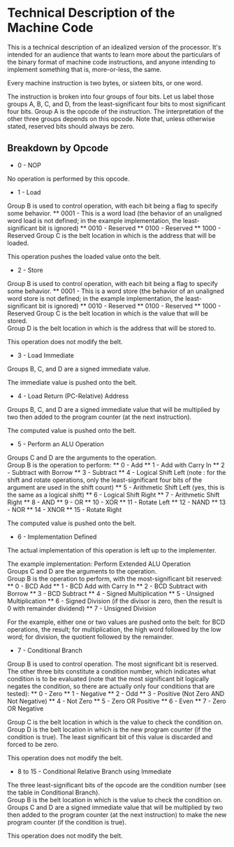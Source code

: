 Technical Description of the Machine Code
=========================================

This is a technical description of an idealized version of the processor. It's intended for an audience that wants to learn more about the particulars of the binary format of machine code instructions, and anyone intending to implement something that is, more-or-less, the same.

Every machine instruction is two bytes, or sixteen bits, or one word.

The instruction is broken into four groups of four bits. Let us label those groups A, B, C, and D, from the least-significant four bits to most significant four bits. Group A is the opcode of the instruction. The interpretation of the other three groups depends on this opcode. Note that, unless otherwise stated, reserved bits should always be zero.

Breakdown by Opcode
-------------------

* 0 - NOP

No operation is performed by this opcode.

* 1 - Load

Group B is used to control operation, with each bit being a flag to specify some behavior.
** 0001 - This is a word load (the behavior of an unaligned word load is not defined; in the example implementation, the least-significant bit is ignored)
** 0010 - Reserved
** 0100 - Reserved
** 1000 - Reserved
Group C is the belt location in which is the address that will be loaded.

This operation pushes the loaded value onto the belt.

* 2 - Store

Group B is used to control operation, with each bit being a flag to specify some behavior.
** 0001 - This is a word store (the behavior of an unaligned word store is not defined; in the example implementation, the least-significant bit is ignored)
** 0010 - Reserved
** 0100 - Reserved
** 1000 - Reserved
Group C is the belt location in which is the value that will be stored.  
Group D is the belt location in which is the address that will be stored to.

This operation does not modify the belt.

* 3 - Load Immediate

Groups B, C, and D are a signed immediate value.

The immediate value is pushed onto the belt.

* 4 - Load Return (PC-Relative) Address

Groups B, C, and D are a signed immediate value that will be multiplied by two then added to the program counter (at the next instruction).

The computed value is pushed onto the belt.

* 5 - Perform an ALU Operation

Groups C and D are the arguments to the operation.  
Group B is the operation to perform:
** 0 - Add
** 1 - Add with Carry In
** 2 - Subtract with Borrow
** 3 - Subtract
** 4 - Logical Shift Left (note : for the shift and rotate operations, only the least-significant four bits of the argument are used in the shift count)
** 5 - Arithmetic Shift Left (yes, this is the same as a logical shift)
** 6 - Logical Shift Right
** 7 - Arithmetic Shift Right
** 8 - AND
** 9 - OR
** 10 - XOR
** 11 - Rotate Left
** 12 - NAND
** 13 - NOR
** 14 - XNOR
** 15 - Rotate Right

The computed value is pushed onto the belt.

* 6 - Implementation Defined

The actual implementation of this operation is left up to the implementer.

The example implementation: Perform Extended ALU Operation  
Groups C and D are the arguments to the operation.  
Group B is the operation to perform, with the most-significant bit reserved:
** 0 - BCD Add
** 1 - BCD Add with Carry In
** 2 - BCD Subtract with Borrow
** 3 - BCD Subtract
** 4 - Signed Multiplication
** 5 - Unsigned Multiplication
** 6 - Signed Division (if the divisor is zero, then the result is 0 with remainder dividend)
** 7 - Unsigned Division

For the example, either one or two values are pushed onto the belt: for BCD operations, the result; for multiplication, the high word followed by the low word; for division, the quotient followed by the remainder.

* 7 - Conditional Branch

Group B is used to control operation. The most significant bit is reserved. The other three bits constitute a condition number, which indicates what condition is to be evaluated (note that the most significant bit logically negates the condition, so there are actually only four conditions that are tested):
** 0 - Zero
** 1 - Negative
** 2 - Odd
** 3 - Positive (Not Zero AND Not Negative)
** 4 - Not Zero
** 5 - Zero OR Positive
** 6 - Even
** 7 - Zero OR Negative

Group C is the belt location in which is the value to check the condition on.  
Group D is the belt location in which is the new program counter (if the condition is true). The least significant bit of this value is discarded and forced to be zero.

This operation does not modify the belt.

* 8 to 15 - Conditional Relative Branch using Immediate

The three least-significant bits of the opcode are the condition number (see the table in Conditional Branch).  
Group B is the belt location in which is the value to check the condition on.  
Groups C and D are a signed immediate value that will be multiplied by two then added to the program counter (at the next instruction) to make the new program counter (if the condition is true).

This operation does not modify the belt.
